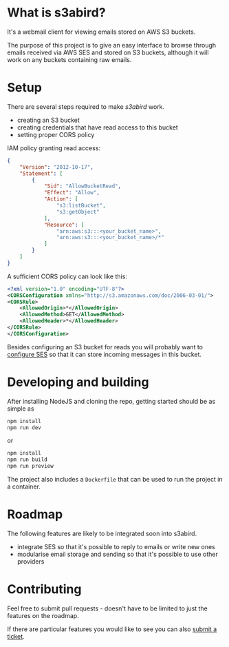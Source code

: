 # What is s3abird?

It's a webmail client for viewing emails stored on AWS S3 buckets.

The purpose of this project is to give an easy interface to browse
through emails received via AWS SES and stored on S3 buckets, although
it will work on any buckets containing raw emails.

# Setup

There are several steps required to make _s3abird_ work.
* creating an S3 bucket
* creating credentials that have read access to this bucket
* setting proper CORS policy

IAM policy granting read access:
```json
{
    "Version": "2012-10-17",
    "Statement": [
        {
            "Sid": "AllowBucketRead",
            "Effect": "Allow",
            "Action": [
                "s3:listBucket",
                "s3:getObject"
            ],
            "Resource": [
                "arn:aws:s3:::<your_bucket_name>",
                "arn:aws:s3:::<your_bucket_name>/*"
            ]
        }
    ]
}
```

A sufficient CORS policy can look like this:
```xml
<?xml version="1.0" encoding="UTF-8"?>
<CORSConfiguration xmlns="http://s3.amazonaws.com/doc/2006-03-01/">
<CORSRule>
    <AllowedOrigin>*</AllowedOrigin>
    <AllowedMethod>GET</AllowedMethod>
    <AllowedHeader>*</AllowedHeader>
</CORSRule>
</CORSConfiguration>
```

Besides configuring an S3 bucket for reads you will probably want to
[configure
SES](https://docs.aws.amazon.com/ses/latest/DeveloperGuide/receiving-email-getting-started.html)
so that it can store incoming messages in this bucket.

# Developing and building

After installing NodeJS and cloning the repo, getting started should be as simple as

```sh
npm install
npm run dev
```
or
```sh
npm install
npm run build
npm run preview
```

The project also includes a `Dockerfile` that can be used to run the project in a container.

# Roadmap

The following features are likely to be integrated soon into s3abird.

* integrate SES so that it's possible to reply to emails or write new
  ones
* modularise email storage and sending so that it's possible to use
  other providers

# Contributing

Feel free to submit pull requests - doesn't have to be limited to just the features on
the roadmap.

If there are particular features you would like to see you can also
[submit a ticket](https://github.com/mewa/s3abird/issues/new).
